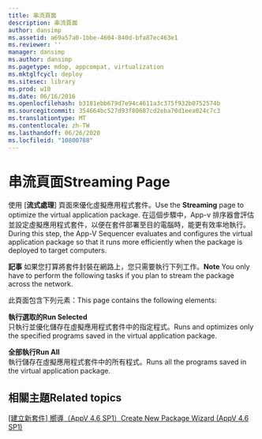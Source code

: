 ```yaml
---
title: 串流頁面
description: 串流頁面
author: dansimp
ms.assetid: a69a57a0-1bbe-4604-840d-bfa87ec463e1
ms.reviewer: ''
manager: dansimp
ms.author: dansimp
ms.pagetype: mdop, appcompat, virtualization
ms.mktglfcycl: deploy
ms.sitesec: library
ms.prod: w10
ms.date: 06/16/2016
ms.openlocfilehash: b3181ebb679d7e94c4611a3c375f932b0752574b
ms.sourcegitcommit: 354664bc527d93f80687cd2eba70d1eea024c7c3
ms.translationtype: MT
ms.contentlocale: zh-TW
ms.lasthandoff: 06/26/2020
ms.locfileid: "10800788"
---
```

# <span data-ttu-id="d227c-103">串流頁面</span><span class="sxs-lookup"><span data-stu-id="d227c-103">Streaming Page</span></span>


<span data-ttu-id="d227c-104">使用 [**流式處理**] 頁面來優化虛擬應用程式套件。</span><span class="sxs-lookup"><span data-stu-id="d227c-104">Use the **Streaming** page to optimize the virtual application package.</span></span> <span data-ttu-id="d227c-105">在這個步驟中，App-v 排序器會評估並設定虛擬應用程式套件，以便在套件部署至目的電腦時，能更有效率地執行。</span><span class="sxs-lookup"><span data-stu-id="d227c-105">During this step, the App-V Sequencer evaluates and configures the virtual application package so that it runs more efficiently when the package is deployed to target computers.</span></span>

<span data-ttu-id="d227c-106">**記事** 如果您打算將套件封裝在網路上，您只需要執行下列工作。</span><span class="sxs-lookup"><span data-stu-id="d227c-106">**Note** You only have to perform the following tasks if you plan to stream the package across the network.</span></span>

 

<span data-ttu-id="d227c-107">此頁面包含下列元素：</span><span class="sxs-lookup"><span data-stu-id="d227c-107">This page contains the following elements:</span></span>

<a href="" id="run-selected"></a>**<span data-ttu-id="d227c-108">執行選取的</span><span class="sxs-lookup"><span data-stu-id="d227c-108">Run Selected</span></span>**  
<span data-ttu-id="d227c-109">只執行並優化儲存在虛擬應用程式套件中的指定程式。</span><span class="sxs-lookup"><span data-stu-id="d227c-109">Runs and optimizes only the specified programs saved in the virtual application package.</span></span>

<a href="" id="run-all"></a>**<span data-ttu-id="d227c-110">全部執行</span><span class="sxs-lookup"><span data-stu-id="d227c-110">Run All</span></span>**  
<span data-ttu-id="d227c-111">執行儲存在虛擬應用程式套件中的所有程式。</span><span class="sxs-lookup"><span data-stu-id="d227c-111">Runs all the programs saved in the virtual application package.</span></span>

## <span data-ttu-id="d227c-112">相關主題</span><span class="sxs-lookup"><span data-stu-id="d227c-112">Related topics</span></span>


[<span data-ttu-id="d227c-113">[建立新套件] 嚮導（AppV 4.6 SP1）</span><span class="sxs-lookup"><span data-stu-id="d227c-113">Create New Package Wizard (AppV 4.6 SP1)</span></span>](create-new-package-wizard---appv-46-sp1-.md)

 

 





